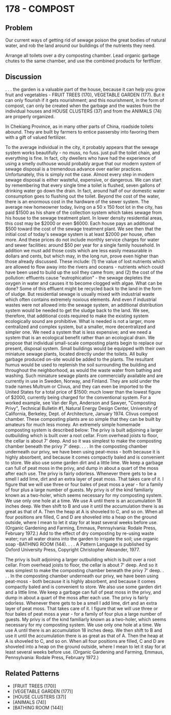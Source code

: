 # 178 - COMPOST

## Problem

Our current ways of getting rid of sewage poison the great bodies of natural water, and rob the land around our buildings of the nutrients they need.

Arrange all toilets over a dry composting chamber. Lead organic garbage chutes to the same chamber, and use the combined products for fertflizer.

## Discussion

. . . the garden is a valuable part of the house, because it can help you grow fruit and vegetables - FRUIT TREES (170), VEGETABLE GARDEN (177). But it can only flourish if it gets nourishment; and this nourishment, in the form of compost, can only be created when the garbage and the wastes from the individual houses and HOUSE CLUSTERS (37) and from the ANIMALS (74) are properly organized.

In Chekiang Province, as in many other parts of China, roadside toilets abound. They are built by farmers to entice passersby into favoring them with a gift of valued fertilizer.

To the average individual in the city, it probably appears that the sewage system works beautifully - no muss, no fuss. just pull the toilet chain, and everything is fine. In fact, city dwellers who have had the experience of using a smelly outhouse would probably argue that our modern system of sewage disposal is a tremendous advance over earlier practices. Unfortunately, this is simply not the case. Almost every step in modern sewage disposal is either wasteful, expensive, or dangerous. We can start by remembering that every single time a toilet is flushed, seven gallons of drinking water go down the drain. In fact, around half of our domestic water consumption goes to flushing out the toilet. Beyond the cost of the water, there is an enormous cost in the hardware of the sewer system. The average new homeowner today, living on a 50 x 150 foot lot in the city, has paid $1500 as his share of the collection system which takes sewage from his house to the sewage treatment plant. In lower density residential areas, this cost may be $2000 or even $6000. Each house pays an additional $500 toward the cost of the sewage treatment plant. We see then that the initial cost of today's sewage system is at least $2000 per house, often more. And these prices do not include monthly service charges for water and sewer facilities: around $50 per year for a single family household. In addition we must add those costs which are less easily measurable in dollars and cents, but which may, in the long run, prove even higher than those already discussed. These include: (1) the value of lost nutrients which are allowed to flow away into the rivers and oceans - nutrients which could have been used to build up the soil they came from; and (2) the cost of the pollution: effluents cause "eutrophication" - the sewage depletes the oxygen in water and causes it to become clogged with algae. What can be done? Some of this effluent might be recycled back to the land in the form of sludge. But residential sewage is usually mixed with industrial waste which often contains extremely noxious elements. And even if industrial wastes were not allowed into the sewage system, an additional distribution system would be needed to get the sludge back to the land. We see, therefore, that additional costs required to make the existing system ecologically sound are prohibitive. What is needed is not a larger, more centralized and complex system, but a smaller, more decentralized and simpler one. We need a system that is less expensive; and we need a system that is an ecological benefit rather than an ecological drain. We propose that individual small-scale composting plants begin to replace our present, disposal system. Small buildings would be equipped with their own miniature sewage plants, located directly under the toilets. All bulky garbage produced on-site would be added to the plants. The resultant humus would be used to replenish the soil surrounding the building and throughout the neighborhood, as would the waste water from bathing and washing. Such miniature sewage plants are commercially available and are currently in use in Sweden, Norway, and Finland. They are sold under the trade names Multrum or Clivus, and they can even be imported to the United States for a total price of $1500: much lower than the lowest figure of $2000, currently being charged for the conventional system. For a worked example, see Van der Ryn, Anderson and Sawyer, "Composting Privy", Technical Bulletin #1, Natural Energy Design Center, University of California, Berkeley, Dept. of Architecture, January 1974. Clivus compost chamber. These composting plants are so simple that they can be built by amateurs for much less money. An extremely simple homemade composting system is described below: The privy is built adjoining a larger outbuilding which is built over a root cellar. From overhead joists to floor, the cellar is about 7' deep. And so it was simplest to make the composting chamber beneath the privy 7' deep. . . . In the composting chamber underneath our privy, we have been using peat-moss - both because it is highly absorbent, and because it comes compactly baled and is convenient to store. We also use some garden dirt and a little lime. We keep a garbage can full of peat moss in the privy, and dump in about a quart of the moss after each use. The privy is fairly odorless. Whenever there gets to be a smell I add lime, dirt and an extra layer of peat moss. That takes care of it. I figure that we will use three or four bales of peat moss a year - for a family of four plus a large number of guests. My privy is of the kind familiarly known as a two-holer, which seems necessary for my composting system. We use only one hole at a time. We use A until there is an accumulation 18 inches deep. We then shift to B and use it until the accumulation there is as great as that of A. Then the heap at A is shoveled to C, and so on. When all four positions are filled, C and D are shoveled into a heap on the ground outside, where I mean to let it stay for at least several weeks before use. (Organic Gardening and Farming, Emmaus, Pennsylvania: Rodale Press, February 1972.) Add to the effect of dry composting by re-using waste water; run all water drains into the garden to irrigate the soil; use organic soap -BATHING ROOM (144). . . . A Pattern Language is published by Oxford University Press, Copyright Christopher Alexander, 1977.

The privy is built adjoining a larger outbuilding which is built over a root cellar. From overhead joists to floor, the cellar is about 7' deep. And so it was simplest to make the composting chamber beneath the privy 7' deep. . . . In the composting chamber underneath our privy, we have been using peat-moss - both because it is highly absorbent, and because it comes compactly baled and is convenient to store. We also use some garden dirt and a little lime. We keep a garbage can full of peat moss in the privy, and dump in about a quart of the moss after each use. The privy is fairly odorless. Whenever there gets to be a smell I add lime, dirt and an extra layer of peat moss. That takes care of it. I figure that we will use three or four bales of peat moss a year - for a family of four plus a large number of guests. My privy is of the kind familiarly known as a two-holer, which seems necessary for my composting system. We use only one hole at a time. We use A until there is an accumulation 18 inches deep. We then shift to B and use it until the accumulation there is as great as that of A. Then the heap at A is shoveled to C, and so on. When all four positions are filled, C and D are shoveled into a heap on the ground outside, where I mean to let it stay for at least several weeks before use. (Organic Gardening and Farming, Emmaus, Pennsylvania: Rodale Press, February 1972.)

## Related Patterns

- [FRUIT TREES (170)]
- [VEGETABLE GARDEN (177)]
- [HOUSE CLUSTERS (37)]
- [ANIMALS (74)]
- [BATHING ROOM (144)]
